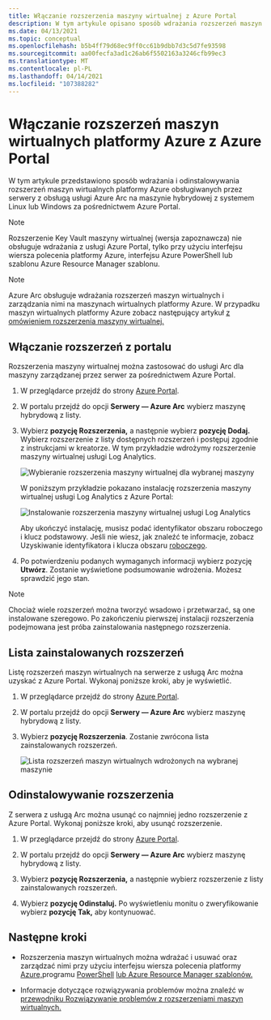 ```yaml
---
title: Włączanie rozszerzenia maszyny wirtualnej z Azure Portal
description: W tym artykule opisano sposób wdrażania rozszerzeń maszyn wirtualnych na Azure Arc serwerów działających w środowiskach chmury hybrydowej z Azure Portal.
ms.date: 04/13/2021
ms.topic: conceptual
ms.openlocfilehash: b5b4ff79d68ec9ff0cc61b9dbb7d3c5d7fe93598
ms.sourcegitcommit: aa00fecfa3ad1c26ab6f5502163a3246cfb99ec3
ms.translationtype: MT
ms.contentlocale: pl-PL
ms.lasthandoff: 04/14/2021
ms.locfileid: "107388282"
---
```

# <a name="enable-azure-vm-extensions-from-the-azure-portal"></a>Włączanie rozszerzeń maszyn wirtualnych platformy Azure z Azure Portal

W tym artykule przedstawiono sposób wdrażania i odinstalowywania rozszerzeń maszyn wirtualnych platformy Azure obsługiwanych przez serwery z obsługą usługi Azure Arc na maszynie hybrydowej z systemem Linux lub Windows za pośrednictwem Azure Portal.

> [!NOTE]
> Rozszerzenie Key Vault maszyny wirtualnej (wersja zapoznawcza) nie obsługuje wdrażania z usługi Azure Portal, tylko przy użyciu interfejsu wiersza polecenia platformy Azure, interfejsu Azure PowerShell lub szablonu Azure Resource Manager szablonu.

> [!NOTE]
> Azure Arc obsługuje wdrażania rozszerzeń maszyn wirtualnych i zarządzania nimi na maszynach wirtualnych platformy Azure. W przypadku maszyn wirtualnych platformy Azure zobacz następujący artykuł [z omówieniem rozszerzenia maszyny wirtualnej.](../../virtual-machines/extensions/overview.md)

## <a name="enable-extensions-from-the-portal"></a>Włączanie rozszerzeń z portalu

Rozszerzenia maszyny wirtualnej można zastosować do usługi Arc dla maszyny zarządzanej przez serwer za pośrednictwem Azure Portal.

1. W przeglądarce przejdź do strony [Azure Portal](https://portal.azure.com).

2. W portalu przejdź do opcji **Serwery — Azure Arc** wybierz maszynę hybrydową z listy.

3. Wybierz **pozycję Rozszerzenia,** a następnie wybierz **pozycję Dodaj.** Wybierz rozszerzenie z listy dostępnych rozszerzeń i postępuj zgodnie z instrukcjami w kreatorze. W tym przykładzie wdrożymy rozszerzenie maszyny wirtualnej usługi Log Analytics.

    ![Wybieranie rozszerzenia maszyny wirtualnej dla wybranej maszyny](./media/manage-vm-extensions/add-vm-extensions.png)

    W poniższym przykładzie pokazano instalację rozszerzenia maszyny wirtualnej usługi Log Analytics z Azure Portal:

    ![Instalowanie rozszerzenia maszyny wirtualnej usługi Log Analytics](./media/manage-vm-extensions/mma-extension-config.png)

    Aby ukończyć instalację, musisz podać identyfikator obszaru roboczego i klucz podstawowy. Jeśli nie wiesz, jak znaleźć te informacje, zobacz Uzyskiwanie identyfikatora i klucza obszaru [roboczego](../../azure-monitor/agents/log-analytics-agent.md#workspace-id-and-key).

4. Po potwierdzeniu podanych wymaganych informacji wybierz pozycję **Utwórz**. Zostanie wyświetlone podsumowanie wdrożenia. Możesz sprawdzić jego stan.

>[!NOTE]
>Chociaż wiele rozszerzeń można tworzyć wsadowo i przetwarzać, są one instalowane szeregowo. Po zakończeniu pierwszej instalacji rozszerzenia podejmowana jest próba zainstalowania następnego rozszerzenia.

## <a name="list-extensions-installed"></a>Lista zainstalowanych rozszerzeń

Listę rozszerzeń maszyn wirtualnych na serwerze z usługą Arc można uzyskać z Azure Portal. Wykonaj poniższe kroki, aby je wyświetlić.

1. W przeglądarce przejdź do strony [Azure Portal](https://portal.azure.com).

2. W portalu przejdź do opcji **Serwery — Azure Arc** wybierz maszynę hybrydową z listy.

3. Wybierz **pozycję Rozszerzenia**. Zostanie zwrócona lista zainstalowanych rozszerzeń.

    ![Lista rozszerzeń maszyn wirtualnych wdrożonych na wybranej maszynie](./media/manage-vm-extensions/list-vm-extensions.png)

## <a name="uninstall-extension"></a>Odinstalowywanie rozszerzenia

Z serwera z usługą Arc można usunąć co najmniej jedno rozszerzenie z Azure Portal. Wykonaj poniższe kroki, aby usunąć rozszerzenie.

1. W przeglądarce przejdź do strony [Azure Portal](https://portal.azure.com).

2. W portalu przejdź do opcji **Serwery — Azure Arc** wybierz maszynę hybrydową z listy.

3. Wybierz **pozycję Rozszerzenia,** a następnie wybierz rozszerzenie z listy zainstalowanych rozszerzeń.

4. Wybierz **pozycję Odinstaluj.** Po wyświetleniu monitu o zweryfikowanie wybierz **pozycję Tak,** aby kontynuować.

## <a name="next-steps"></a>Następne kroki

- Rozszerzenia maszyn wirtualnych można wdrażać i usuwać oraz zarządzać nimi przy użyciu interfejsu wiersza polecenia platformy [Azure,](manage-vm-extensions-cli.md)programu [PowerShell](manage-vm-extensions-powershell.md) [lub Azure Resource Manager szablonów.](manage-vm-extensions-template.md)

- Informacje dotyczące rozwiązywania problemów można znaleźć w [przewodniku Rozwiązywanie problemów z rozszerzeniami maszyn wirtualnych.](troubleshoot-vm-extensions.md)